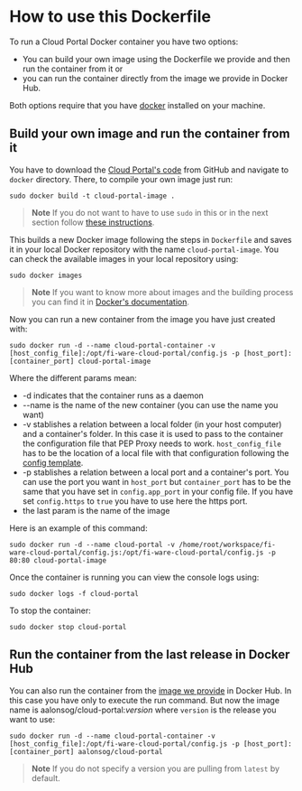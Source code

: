# How to use this Dockerfile

To run a Cloud Portal Docker container you have two options: 

- You can build your own image using the Dockerfile we provide and then run the container from it or
- you can run the container directly from the image we provide in Docker Hub.

Both options require that you have [docker](https://docs.docker.com/installation/) installed on your machine.

## Build your own image and run the container from it

You have to download the [Cloud Portal's code](https://github.com/ging/fi-ware-cloud-portal) from GitHub and navigate to `docker` directory. There, to compile your own image just run:

	sudo docker build -t cloud-portal-image .


> **Note**
> If you do not want to have to use `sudo` in this or in the next section follow [these instructions](https://docs.docker.com/installation/ubuntulinux/#create-a-docker-group).

This builds a new Docker image following the steps in `Dockerfile` and saves it in your local Docker repository with the name `cloud-portal-image`. You can check the available images in your local repository using: 

	sudo docker images


> **Note**
> If you want to know more about images and the building process you can find it in [Docker's documentation](https://docs.docker.com/userguide/dockerimages/).

Now you can run a new container from the image you have just created with:

	sudo docker run -d --name cloud-portal-container -v [host_config_file]:/opt/fi-ware-cloud-portal/config.js -p [host_port]:[container_port] cloud-portal-image


Where the different params mean: 

* -d indicates that the container runs as a daemon
* --name is the name of the new container (you can use the name you want)
* -v stablishes a relation between a local folder (in your host computer) and a container's folder. In this case it is used to pass to the container the configuration file that PEP Proxy needs to work. `host_config_file` has to be the location of a local file with that configuration following the [config template](https://github.com/ging/fi-ware-cloud-portal/blob/master/config.js.template).
* -p stablishes a relation between a local port and a container's port. You can use the port you want in `host_port` but `container_port` has to be the same that you have set in `config.app_port` in your config file. If you have set `config.https` to `true` you have to use here the https port.
* the last param is the name of the image

Here is an example of this command:

	sudo docker run -d --name cloud-portal -v /home/root/workspace/fi-ware-cloud-portal/config.js:/opt/fi-ware-cloud-portal/config.js -p 80:80 cloud-portal-image


Once the container is running you can view the console logs using: 

	sudo docker logs -f cloud-portal


To stop the container:

	sudo docker stop cloud-portal



## Run the container from the last release in Docker Hub

You can also run the container from the [image we provide](https://hub.docker.com/r/aalonsog/cloud-portal/) in Docker Hub. In this case you have only to execute the run command. But now the image name is aalonsog/cloud-portal:*version* where `version` is the release you want to use:

	sudo docker run -d --name cloud-portal-container -v [host_config_file]:/opt/fi-ware-cloud-portal/config.js -p [host_port]:[container_port] aalonsog/cloud-portal

> **Note**
> If you do not specify a version you are pulling from `latest` by default.